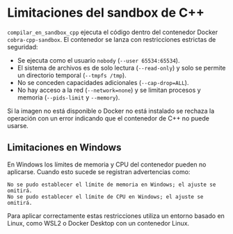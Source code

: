 # Limitaciones del sandbox de C++

`compilar_en_sandbox_cpp` ejecuta el código dentro del contenedor Docker
`cobra-cpp-sandbox`. El contenedor se lanza con restricciones estrictas de
seguridad:

* Se ejecuta como el usuario `nobody` (`--user 65534:65534`).
* El sistema de archivos es de solo lectura (`--read-only`) y solo se permite
  un directorio temporal (`--tmpfs /tmp`).
* No se conceden capacidades adicionales (`--cap-drop=ALL`).
* No hay acceso a la red (`--network=none`) y se limitan procesos y memoria
  (`--pids-limit` y `--memory`).

Si la imagen no está disponible o Docker no está instalado se rechaza la
operación con un error indicando que el contenedor de C++ no puede usarse.

## Limitaciones en Windows

En Windows los límites de memoria y CPU del contenedor pueden no aplicarse.
Cuando esto sucede se registran advertencias como:

```
No se pudo establecer el límite de memoria en Windows; el ajuste se omitirá.
No se pudo establecer el límite de CPU en Windows; el ajuste se omitirá.
```

Para aplicar correctamente estas restricciones utiliza un entorno basado en
Linux, como WSL2 o Docker Desktop con un contenedor Linux.
